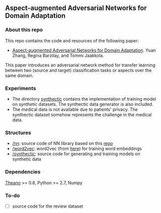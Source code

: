 ## Aspect-augmented Adversarial Networks for Domain Adaptation

### About this repo
This repo contains the code and resources of the following paper:

  - [Aspect-augmented Adversarial Networks for Domain Adaptation](https://arxiv.org/pdf/1701.00188.pdf). Yuan Zhang, Regina Barzilay, and Tommi Jaakkola.

This paper introduces an adversarial network method for transfer learning between two (source and target) classification tasks or aspects over the same domain.
  
### Experiments
  - The directory [synthectic](synthectic) contains the implementation of training model on synthetic datasets. The synthectic data generator is also included.
  - The medical data is not available due to patients' privacy. The synthectic dataset somehow represents the challenge in the medical data.

### Structures
  - [/nn](nn): source code of NN library based on this [repo](https://github.com/taolei87/rcnn/tree/master/code/nn)
  - [/word2vec](word2vec): word2vec (from [here](https://code.google.com/archive/p/word2vec/)) for training word embeddings
  - [/synthectic](synthetic): source code for generating and training models on synthetic data

### Dependencies
  [Theano](http://deeplearning.net/software/theano/) >= 0.8, Python >= 2.7, Numpy

### To-do
  - [ ] source code for the review dataset
